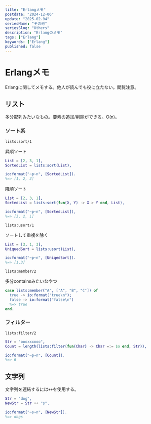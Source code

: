 ```yaml
---
title: "Erlangメモ"
postdate: "2024-12-06"
update: "2025-02-04"
seriesName: "その他"
seriesSlug: "Others"
description: "Erlangのメモ"
tags: ["Erlang"]
keywords: ["Erlang"]
published: false
---
```


# Erlangメモ

Erlangに関してメモする。他人が読んでも役に立たない。閲覧注意。

## リスト

多分配列みたいなもの。要素の追加/削除ができる。O(n)。

### ソート系

`lists:sort/1`

昇順ソート

```erlang
List = [2, 3, 1],
SortedList = lists:sort(List),

io:format("~p~n", [SortedList]).
%=> [1, 2, 3]
```

降順ソート

```erlang
List = [2, 3, 1],
SortedList = lists:sort(fun(X, Y) -> X > Y end, List),

io:format("~p~n", [SortedList]),
%=> [3, 2, 1]
```

`lists:usort/1`

ソートして重複を除く

```erlang
List = [3, 1, 3],
UniquedSort = lists:usort(List),

io:format("~p~n", [UniqedSort]).
%=> [1,3]
```

`lists:member/2`

多分containsみたいなやつ

```erlang
case lists:member("A", ["A", "B", "C"]) of
  true -> io:format("true\n");
  false -> io:format("false\n")
  %=> true
end.
```

### フィルター

`lists:filter/2`

```erlang
Str = "oooxxxooo",
Count = length(lists:filter(fun(Char) -> Char =:= $o end, Str)),

io:format("~p~n", [Count]).
%=> 6
```

## 文字列

文字列を連結するには`++`を使用する。

```erlang
Str = "dog",
NewStr = Str ++ "s",

io:format("~s~n", [NewStr]).
%=> dogs
```


